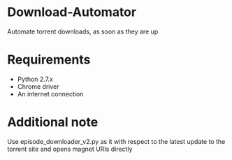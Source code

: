 # Download-Automator
Automate torrent downloads, as soon as they are up

# Requirements
* Python 2.7.x
* Chrome driver
* An internet connection

# Additional note
Use episode_downloader_v2.py as it with respect to the latest update to the torrent site and opens magnet URIs directly
